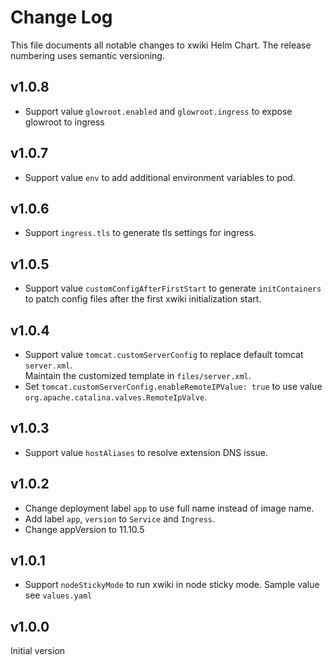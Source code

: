 # Change Log

This file documents all notable changes to xwiki Helm Chart. The release numbering uses semantic versioning.

## v1.0.8

* Support value `glowroot.enabled` and `glowroot.ingress` to expose glowroot to ingress

## v1.0.7

* Support value `env` to add additional environment variables to pod.

## v1.0.6

* Support `ingress.tls` to generate tls settings for ingress.

## v1.0.5

* Support value `customConfigAfterFirstStart` to generate `initContainers` to patch config files after the first xwiki initialization start.

## v1.0.4

* Support value `tomcat.customServerConfig` to replace default tomcat `server.xml`.  
  Maintain the customized template in `files/server.xml`.
* Set `tomcat.customServerConfig.enableRemoteIPValue: true` to use value `org.apache.catalina.valves.RemoteIpValve`. 

## v1.0.3

* Support value `hostAliases` to resolve extension DNS issue.

## v1.0.2

* Change deployment label `app` to use full name instead of image name.
* Add label `app`, `version` to `Service` and `Ingress`.
* Change appVersion to 11.10.5

## v1.0.1

* Support `nodeStickyMode` to run xwiki in node sticky mode. Sample value see `values.yaml`

## v1.0.0

Initial version